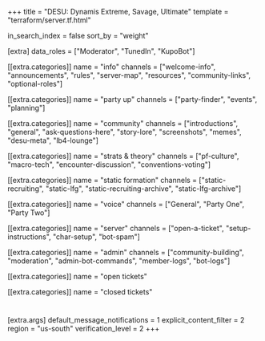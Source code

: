 +++
title = "DESU: Dynamis Extreme, Savage, Ultimate"
template = "terraform/server.tf.html"

in_search_index = false
sort_by = "weight"

[extra]
data_roles = ["Moderator", "TunedIn", "KupoBot"]

[[extra.categories]]
name = "info"
channels = ["welcome-info", "announcements", "rules", "server-map", "resources", "community-links", "optional-roles"]

[[extra.categories]]
name = "party up"
channels = ["party-finder", "events", "planning"]

[[extra.categories]]
name = "community"
channels = ["introductions", "general", "ask-questions-here", "story-lore", "screenshots", "memes", "desu-meta", "lb4-lounge"]

[[extra.categories]]
name = "strats & theory"
channels = ["pf-culture", "macro-tech", "encounter-discussion", "conventions-voting"]

[[extra.categories]]
name = "static formation"
channels = ["static-recruiting", "static-lfg", "static-recruiting-archive", "static-lfg-archive"]

[[extra.categories]]
name = "voice"
channels = ["General", "Party One", "Party Two"]

[[extra.categories]]
name = "server"
channels = ["open-a-ticket", "setup-instructions", "char-setup", "bot-spam"]

[[extra.categories]]
name = "admin"
channels = ["community-building", "moderation", "admin-bot-commands", "member-logs", "bot-logs"]

[[extra.categories]]
name = "open tickets"

[[extra.categories]]
name = "closed tickets"
# 
[extra.args]
default_message_notifications = 1
explicit_content_filter = 2
region = "us-south"
verification_level = 2
+++

